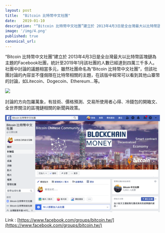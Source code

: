 ```yaml
---
layout: post
title:  "Bitcoin 比特幣中文社團"
date:   2019-01-10
description: "“Bitcoin 比特幣中文社團”建立於 2013年4月3日是全台灣最大以比特幣區塊鏈為主題的Facebook社團，統計至2019年1月該社團的人數已經達到四萬三千多人。"
image: '/img/4.png'
published: true
canonical_url: 
---
```


“Bitcoin 比特幣中文社團”建立於 2013年4月3日是全台灣最大以比特幣區塊鏈為主題的Facebook社團，統計至2019年1月該社團的人數已經達到四萬三千多人。
社團中討論的議題相當多元，雖然社團命名為“Bitcoin 比特幣中文社團”，但該社團討論的內容並不僅侷限在比特幣相關的主題，在該版中經常可以看到其他山寨幣的討論，如Litecoin、Dogecoin、Ethereum…等。

![](/img/5.png)

討論的方向包羅萬象，有技術、價格預測、交易所使用者心得、冷錢包的開箱文、全世界關注的區塊鏈相關的新聞與政策。

![](/img/4.png)

Link : [https://www.facebook.com/groups/bitcoin.tw/](https://www.facebook.com/groups/bitcoin.tw/)